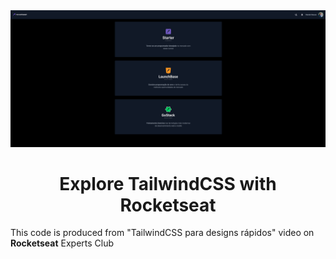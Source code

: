 <div style="text-align: center;">
    <a href="#">
    <img src="./screenshot.png" alt="Explore TailwindCSS" width="700px" />
    </a>
</div>
<h1 align="center">Explore TailwindCSS with Rocketseat</h1>

This code is produced from "TailwindCSS para designs rápidos" video on **Rocketseat** Experts Club